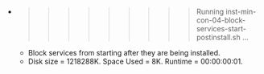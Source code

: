 * >>>>>>>>> Running inst-min-con-04-block-services-start-postinstall.sh ...
  * Block services from starting after they are being installed.
  * Disk size = 1218288K. Space Used = 8K. Runtime = 00:00:00:01.
